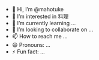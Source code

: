 - 👋 Hi, I’m @mahotuke
- 👀 I’m interested in 料理
- 🌱 I’m currently learning ...
- 💞️ I’m looking to collaborate on ...
- 📫 How to reach me ...
- 😄 Pronouns: ...
- ⚡ Fun fact: ...

<!---
mahotuke/mahotuke is a ✨ special ✨ repository because its `README.md` (this file) appears on your GitHub profile.
You can click the Preview link to take a look at your changes.
--->
